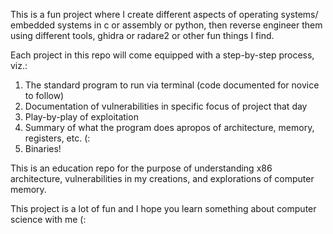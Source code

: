 This is a fun project where I create different aspects of operating systems/ embedded systems in c or assembly or python, then reverse engineer them using different tools, ghidra or radare2 or other fun things I find.

Each project in this repo will come equipped with a step-by-step process, viz.:
1. The standard program to run via terminal (code documented for novice to follow)
2. Documentation of vulnerabilities in specific focus of project that day
3. Play-by-play of exploitation
4. Summary of what the program does apropos of architecture, memory, registers, etc. (:
5. Binaries!

This is an education repo for the purpose of understanding x86 architecture, vulnerabilities in my creations, and explorations of computer memory.

This project is a lot of fun and I hope you learn something about computer science with me (: